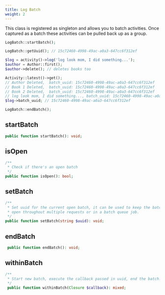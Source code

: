 ```yaml
---
title: Log Batch
weight: 2
---
```


This class is registered as singleton and allows you to batch activities. Once captured as a batch these activities can be pulled back up as a group.

```php
LogBatch::startBatch();

LogBatch::getUuid(); // 15c72460-4998-49ac-a0a3-647cc6f312ef

$log = activity()->log('log look mom, I did something...');
$author = Author::first();
$author->delete(); // deletes books too

Activity::latest()->get();
// Author Deleted,  batch_uuid: 15c72460-4998-49ac-a0a3-647cc6f312ef
// Book 1 Deleted,  batch_uuid: 15c72460-4998-49ac-a0a3-647cc6f312ef
// Book 2 Deleted,  batch_uuid: 15c72460-4998-49ac-a0a3-647cc6f312ef
// log look mom, I did something..., batch_uuid: 15c72460-4998-49ac-a0a3-647cc6f312ef
$log->batch_uuid; // 15c72460-4998-49ac-a0a3-647cc6f312ef

LogBatch::endBatch();
```

## startBatch

```php
public function startBatch(): void;
```

## isOpen

```php
/**
 * Check if there's an open batch
 */
public function isOpen(): bool;
```

## setBatch

```php
/**
 * Set uuid for the current open batch, it can be used to keep the batch
 * open throughout multiple requests or in a batch queue job.
 */
public function setBatch(string $uuid): void;
```

## endBatch

```php
 public function endBatch(): void;
```

## withinBatch

```php
/**
 * Start new batch, execute the callback passed in uuid, end the batch.
 */
 public function withinBatch(Closure $callback): mixed;
```
